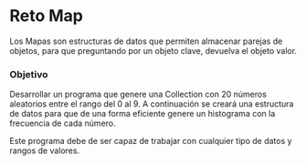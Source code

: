 # Reto Map

Los Mapas son estructuras de datos que permiten almacenar parejas de objetos, para que preguntando por un objeto clave, devuelva el objeto valor.

### Objetivo
Desarrollar un programa que genere una Collection con 20 números aleatorios entre el rango del 0 al 9. A continuación se creará una estructura de datos para que de una forma eficiente genere un histograma con la frecuencia de cada número.

Este programa debe de ser capaz de trabajar con cualquier tipo de datos y rangos de valores.

